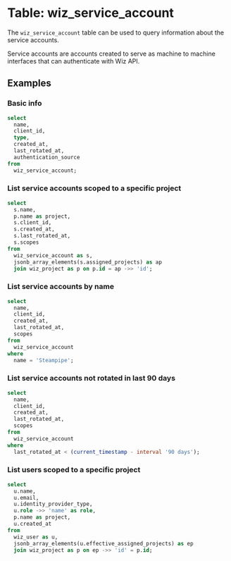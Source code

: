 # Table: wiz_service_account

The `wiz_service_account` table can be used to query information about the service accounts.

Service accounts are accounts created to serve as machine to machine interfaces that can authenticate with Wiz API.

## Examples

### Basic info

```sql
select
  name,
  client_id,
  type,
  created_at,
  last_rotated_at,
  authentication_source
from
  wiz_service_account;
```

### List service accounts scoped to a specific project

```sql
select
  s.name,
  p.name as project,
  s.client_id,
  s.created_at,
  s.last_rotated_at,
  s.scopes
from
  wiz_service_account as s,
  jsonb_array_elements(s.assigned_projects) as ap
  join wiz_project as p on p.id = ap ->> 'id';
```

### List service accounts by name

```sql
select
  name,
  client_id,
  created_at,
  last_rotated_at,
  scopes
from
  wiz_service_account
where
  name = 'Steampipe';
```

### List service accounts not rotated in last 90 days

```sql
select
  name,
  client_id,
  created_at,
  last_rotated_at,
  scopes
from
  wiz_service_account
where
  last_rotated_at < (current_timestamp - interval '90 days');
```

### List users scoped to a specific project

```sql
select
  u.name,
  u.email,
  u.identity_provider_type,
  u.role ->> 'name' as role,
  p.name as project,
  u.created_at
from
  wiz_user as u,
  jsonb_array_elements(u.effective_assigned_projects) as ep
  join wiz_project as p on ep ->> 'id' = p.id;
```
